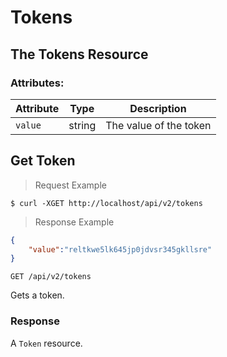 # Tokens

## The Tokens Resource

### Attributes:

Attribute | Type | Description
--------- | ------- | -------
`value` | string | The value of the token


## Get Token

> Request Example

```shell
$ curl -XGET http://localhost/api/v2/tokens
```

> Response Example

```json
{
	"value":"reltkwe5lk645jp0jdvsr345gkllsre"
}
```

`GET /api/v2/tokens`

Gets a token.

### Response
A `Token` resource.